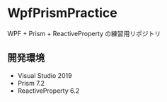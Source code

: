 # WpfPrismPractice

WPF + Prism + ReactiveProperty の練習用リポジトリ

## 開発環境

- Visual Studio 2019
- Prism 7.2
- ReactiveProperty 6.2
